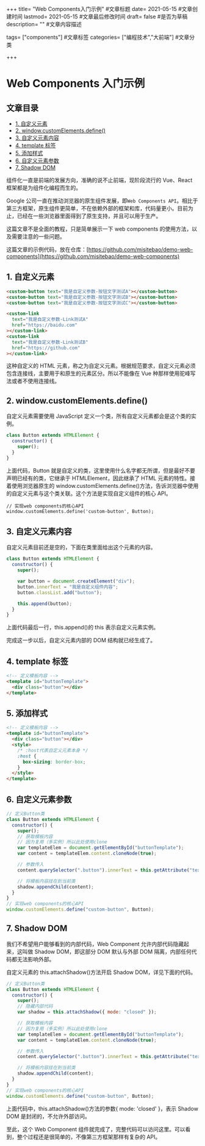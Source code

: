 +++
title= "Web Components入门示例" #文章标题
date= 2021-05-15 #文章创建时间
lastmod= 2021-05-15 #文章最后修改时间
draft= false #是否为草稿
description= "" #文章内容描述

tags= ["components"] #文章标签
categories= ["编程技术","大前端"] #文章分类

+++

# Web Components 入门示例

## 文章目录

- [1. 自定义元素](#nav-1)
- [2. window.customElements.define()](#nav-2)
- [3. 自定义元素内容](#nav-3)
- [4. template 标签](#nav-4)
- [5. 添加样式](#nav-5)
- [6. 自定义元素参数](#nav-6)
- [7. Shadow DOM](#nav-7)

组件化一直是前端的发展方向，准确的说不止前端，现阶段流行的 Vue、React 框架都是为组件化编程而生的。

Google 公司一直在推动浏览器的原生组件发展，即`Web Components API`。相比于第三方框架，原生组件更简单，不在依赖外部的框架和库，代码量更小。目前为止，已经在一些浏览器里面得到了原生支持，并且可以用于生产。

这篇文章不是全面的教程，只是简单展示一下 web components 的使用方法，以及需要注意的一些问题。

这篇文章的示例代码，放在仓库：[https://github.com/misitebao/demo-web-components](https://github.com/misitebao/demo-web-components)

<span id="nav-1"></span>

## 1. 自定义元素

```html
<custom-button text="我是自定义参数-按钮文字测试A"></custom-button>
<custom-button text="我是自定义参数-按钮文字测试B"></custom-button>
<custom-button text="我是自定义参数-按钮文字测试C"></custom-button>

<custom-link
  text="我是自定义参数-Link测试A"
  href="https://baidu.com"
></custom-link>
<custom-link
  text="我是自定义参数-Link测试B"
  href="https://github.com"
></custom-link>
```

这种自定义的 HTML 元素，称之为自定义元素。根据规范要求，自定义元素必须包含连接线，主要用于和原生的元素区分。所以不能像在 Vue 种那样使用驼峰写法或者不使用连接线。

<span id="nav-2"></span>

## 2. window.customElements.define()

自定义元素需要使用 JavaScript 定义一个类，所有自定义元素都会是这个类的实例。

```javascript
class Button extends HTMLElement {
  constructor() {
    super();
  }
}
```

上面代码，Button 就是自定义的类，这里使用什么名字都无所谓，但是最好不要声明已经有的类，它继承于 HTMLElement，因此继承了 HTML 元素的特性。接着使用浏览器原生的 window.customElements.define()方法，告诉浏览器中使用的自定义元素与这个类关联。这个方法是实现自定义组件的核心 API。

```
// 实现web components的核心API
window.customElements.define('custom-button', Button);
```

<span id="nav-3"></span>

## 3. 自定义元素内容

自定义元素<custom-button>目前还是空的，下面在类里面给出这个元素的内容。

```javascript
class Button extends HTMLElement {
  constructor() {
    super();

    var button = document.createElement("div");
    button.innerText = "我是自定义组件内容";
    button.classList.add("button");

    this.append(button);
  }
}
```

上面代码最后一行，this.append()的 this 表示自定义元素实例。

完成这一步以后，自定义元素内部的 DOM 结构就已经生成了。

<span id="nav-4"></span>

## 4. template 标签

```html
<!-- 定义模板内容 -->
<template id="buttonTemplate">
  <div class="button"></div>
</template>
```

<span id="nav-5"></span>

## 5. 添加样式

```html
<!-- 定义模板内容 -->
<template id="buttonTemplate">
  <div class="button"></div>
  <style>
    /* :host代表自定义元素本身 */
    :host {
      box-sizing: border-box;
    }
  </style>
</template>
```

<span id="nav-6"></span>

## 6. 自定义元素参数

```javascript
// 定义Button类
class Button extends HTMLElement {
  constructor() {
    super();
    // 获取模板内容
    // 因为复用（多实例）所以此处使用clone
    var templateElem = document.getElementById("buttonTemplate");
    var content = templateElem.content.cloneNode(true);

    // 参数传入
    content.querySelector(".button").innerText = this.getAttribute("text");

    // 将模板内容挂在到当前类
    shadow.appendChild(content);
  }
}
// 实现web components的核心API
window.customElements.define("custom-button", Button);
```

<span id="nav-7"></span>

## 7. Shadow DOM

我们不希望用户能够看到<custom-button>的内部代码，Web Component 允许内部代码隐藏起来，这叫做 Shadow DOM，即这部分 DOM 默认与外部 DOM 隔离，内部任何代码都无法影响外部。

自定义元素的 this.attachShadow()方法开启 Shadow DOM，详见下面的代码。

```javascript
// 定义Button类
class Button extends HTMLElement {
  constructor() {
    super();
    // 隐藏内部代码
    var shadow = this.attachShadow({ mode: "closed" });

    // 获取模板内容
    // 因为复用（多实例）所以此处使用clone
    var templateElem = document.getElementById("buttonTemplate");
    var content = templateElem.content.cloneNode(true);

    // 参数传入
    content.querySelector(".button").innerText = this.getAttribute("text");

    // 将模板内容挂在到当前类
    shadow.appendChild(content);
  }
}
// 实现web components的核心API
window.customElements.define("custom-button", Button);
```

上面代码中，this.attachShadow()方法的参数{ mode: 'closed' }，表示 Shadow DOM 是封闭的，不允许外部访问。

至此，这个 Web Component 组件就完成了，完整代码可以访问这里。可以看到，整个过程还是很简单的，不像第三方框架那样有复杂的 API。
